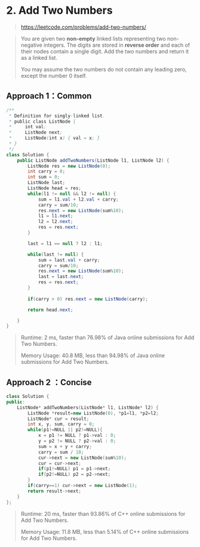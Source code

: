 # 2. Add Two Numbers

> https://leetcode.com/problems/add-two-numbers/

> You are given two **non-empty** linked lists representing two non-negative integers. The digits are stored in **reverse order** and each of their nodes contain a single digit. Add the two numbers and return it as a linked list.
>
> You may assume the two numbers do not contain any leading zero, except the number 0 itself.



## Approach 1：Common

```java
/**
 * Definition for singly-linked list.
 * public class ListNode {
 *     int val;
 *     ListNode next;
 *     ListNode(int x) { val = x; }
 * }
 */
class Solution {
    public ListNode addTwoNumbers(ListNode l1, ListNode l2) {
        ListNode res = new ListNode(0);
        int carry = 0;
        int sum = 0;
        ListNode last;
        ListNode head = res;
        while(l1 != null && l2 != null) {
            sum = l1.val + l2.val + carry;
            carry = sum/10;
            res.next = new ListNode(sum%10);
            l1 = l1.next;
            l2 = l2.next;
            res = res.next;
        }

        last = l1 == null ? l2 : l1;

        while(last != null) {
            sum = last.val + carry;
            carry = sum/10;
            res.next = new ListNode(sum%10);
            last = last.next;
            res = res.next;
        }
        
        if(carry > 0) res.next = new ListNode(carry);

        return head.next;

    }
}
```

> Runtime: 2 ms, faster than 76.98% of Java online submissions for Add Two Numbers.
>
> Memory Usage: 40.8 MB, less than 94.98% of Java online submissions for Add Two Numbers.

## Approach 2 ：Concise

```cpp
class Solution {
public:
    ListNode* addTwoNumbers(ListNode* l1, ListNode* l2) {
        ListNode *result=new ListNode(0), *p1=l1, *p2=l2; 
        ListNode* cur = result; 
        int x, y, sum, carry = 0;
        while(p1!=NULL || p2!=NULL){
            x = p1 != NULL ? p1->val : 0;
            y = p2 != NULL ? p2->val : 0;
            sum = x + y + carry;
            carry = sum / 10;
            cur->next = new ListNode(sum%10);
            cur = cur->next;
            if(p1!=NULL) p1 = p1->next;
            if(p2!=NULL) p2 = p2->next;
        }
        if(carry==1) cur->next = new ListNode(1);
        return result->next;
    }
};
```

> Runtime: 20 ms, faster than 93.86% of C++ online submissions for Add Two Numbers.
>
> Memory Usage: 11.8 MB, less than 5.14% of C++ online submissions for Add Two Numbers.
